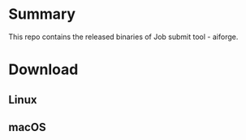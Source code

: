 # Summary
This repo contains the released binaries of Job submit tool - aiforge.

# Download

## Linux


## macOS


